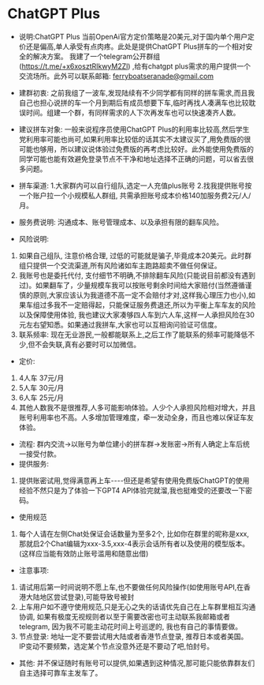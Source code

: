 # ChatGPT Plus
- 说明:ChatGPT Plus 当前OpenAi官方定价策略是20美元,对于国内单个用户定价还是偏高,单人承受有点肉疼。此处是提供ChatGPT Plus拼车的一个相对安全的解决方案。
我建了一个telegram公开群组(https://t.me/+x6xosztRIkwyM2Zl) ,给有chatgpt plus需求的用户提供一个交流场所。此外可以联系邮箱: ferryboatseranade@gmail.com

- 建群初衷: 之前我组了一波车,发现陆续有不少同学都有同样的拼车需求,而且我自己也担心说拼的车一个月到期后有成员想要下车,临时再找人凑满车也比较耽误时间。组建一个群，有同样需求的人下次再发车也可以快速凑齐人数。

- 建议拼车对象: 一般来说程序员使用ChatGPT Plus的利用率比较高,然后学生党利用率可能也尚可,如果利用率比较低的话其实不太建议买了,用免费版的很可能也够用，所以建议说体验过免费版的再考虑比较好。此外能使用免费版的同学可能也能有效避免登录节点不干净和地址选择不正确的问题，可以省去很多问题。

- 拼车渠道: 1.大家群内可以自行组队,选定一人充值plus账号 2.找我提供账号按一个账户拉一个小规模私人群组, 共需承担账号成本价格140加服务费2元/人/月。

- 服务费说明: 沟通成本、账号管理成本、以及承担有限的翻车风险。

- 风险说明:
1. 如果自己组队, 注意价格合理, 过低的可能就是骗子,毕竟成本20美元。此时群组只提供一个交流渠道,所有风险诸如车主跑路超卖不做任何保证。
2. 我账号也是委托代付, 支付细节不明确,不排除翻车风险(只能说目前都没有遇到过)。如果翻车了，少量规模车我可以按账号剩余时间给大家赔付(当然遵循谨慎的原则,大家应该认为我道德不高一定不会赔付才对,这样我心理压力也小),如果车组过多我不一定赔得起，只能保证服务费退还,所以为平衡上车车友的风险以及保障使用体验, 我也建议大家凑够四人车到六人车,这样一人承担风险在30元左右望知悉。如果通过我拼车,大家也可以互相询问验证可信度。
3. 联系频率: 现在无业游民,一般都能联系上,之后工作了能联系的频率可能降低不少,但不会失联,真有必要时可以加微信。

- 定价: 
1. 4人车 37元/月
2. 5人车 30元/月
3. 6人车 25元/月
4. 其他人数我不是很推荐,人多可能影响体验。人少个人承担风险相对增大，并且账号利用率也不高。人多增加管理难度，牵一发动全身，而且也难以保证车友体验。
- 流程: 
群内交流->以账号为单位建小的拼车群->发账密->所有人确定上车后统一接受付款。
- 提供服务: 
1. 提供账密试用,觉得满意再上车----但还是希望有使用免费版ChatGPT的使用经验不然只是为了体验一下GPT4 API体验完就溜,我也挺难受的还要改一下密码。
- 使用规范
1. 每个人请在左侧Chat处保证会话数量为至多2个, 比如你在群里的昵称是xxx,那就启2个Chat编辑为xxx-3.5,xxx-4表示会话所有者以及使用的模型版本。(这样应当能有效防止账号滥用和随意出借)
- 注意事项:
1. 请试用后第一时间说明不愿上车,也不要做任何风险操作(如使用账号API,在香港大陆地区尝试登录),可能导致号被封
2. 上车用户如不遵守使用规范,只是无心之失的话请优先自己在上车群里相互沟通协调, 如果有极度无视规则者以至于需要改密也可主动联系我邮箱或者telegram, 因为我不可能主动花时间上号巡逻的, 我也有自己的事情要做。
3. 节点登录: 地址一定不要尝试用大陆或者香港节点登录, 推荐日本或者美国。 IP变动不要频繁，选定某个节点没意外还是不要动了吧,怕封号。


- 其他: 并不保证随时有账号可以提供,如果遇到这种情况,那可能只能依靠群友们自主选择可靠车主发车了。
